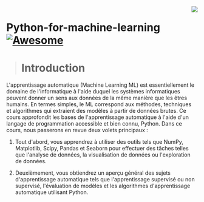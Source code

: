 

<img src="icon.png" align="right" />

# Python-for-machine-learning [![Awesome](https://cdn.jsdelivr.net/gh/sindresorhus/awesome@d7305f38d29fed78fa85652e3a63e154dd8e8829/media/badge.svg)](https://github.com/sindresorhus/awesome#readme)




> # Introduction

L'apprentissage automatique (Machine Learning ML) est essentiellement le domaine de
l'informatique à l'aide duquel les systèmes informatiques peuvent donner un sens aux données de la
même manière que les êtres humains. En termes simples, le ML correspond aux méthodes, techniques
et algorithmes qui extraient des modèles à partir de données brutes. Ce cours approfondit les bases de
l'apprentissage automatique à l'aide d'un langage de programmation accessible et bien connu, Python.
Dans ce cours, nous passerons en revue deux volets principaux :

1. Tout d'abord, vous apprendrez à utiliser des outils tels que NumPy, Matplotlib, Scipy, Pandas
et Seaborn pour effectuer des tâches telles que l'analyse de données, la visualisation de données
ou l'exploration de données.

2. Deuxièmement, vous obtiendrez un aperçu général des sujets d'apprentissage automatique tels
que l'apprentissage supervisé ou non supervisé, l'évaluation de modèles et les algorithmes
d'apprentissage automatique utilisant Python.

